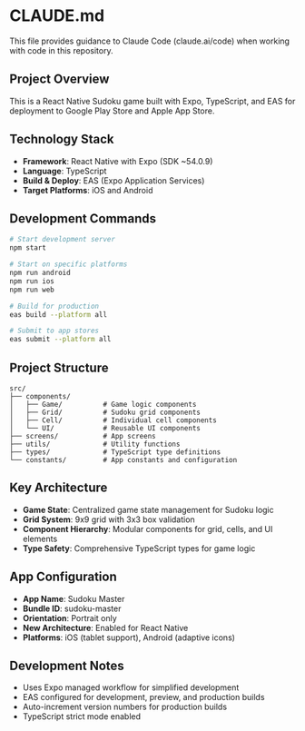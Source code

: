 # CLAUDE.md

This file provides guidance to Claude Code (claude.ai/code) when working with code in this repository.

## Project Overview

This is a React Native Sudoku game built with Expo, TypeScript, and EAS for deployment to Google Play Store and Apple App Store.

## Technology Stack

- **Framework**: React Native with Expo (SDK ~54.0.9)
- **Language**: TypeScript
- **Build & Deploy**: EAS (Expo Application Services)
- **Target Platforms**: iOS and Android

## Development Commands

```bash
# Start development server
npm start

# Start on specific platforms
npm run android
npm run ios
npm run web

# Build for production
eas build --platform all

# Submit to app stores
eas submit --platform all
```

## Project Structure

```
src/
├── components/
│   ├── Game/          # Game logic components
│   ├── Grid/          # Sudoku grid components
│   ├── Cell/          # Individual cell components
│   └── UI/            # Reusable UI components
├── screens/           # App screens
├── utils/             # Utility functions
├── types/             # TypeScript type definitions
└── constants/         # App constants and configuration
```

## Key Architecture

- **Game State**: Centralized game state management for Sudoku logic
- **Grid System**: 9x9 grid with 3x3 box validation
- **Component Hierarchy**: Modular components for grid, cells, and UI elements
- **Type Safety**: Comprehensive TypeScript types for game logic

## App Configuration

- **App Name**: Sudoku Master
- **Bundle ID**: sudoku-master
- **Orientation**: Portrait only
- **New Architecture**: Enabled for React Native
- **Platforms**: iOS (tablet support), Android (adaptive icons)

## Development Notes

- Uses Expo managed workflow for simplified development
- EAS configured for development, preview, and production builds
- Auto-increment version numbers for production builds
- TypeScript strict mode enabled